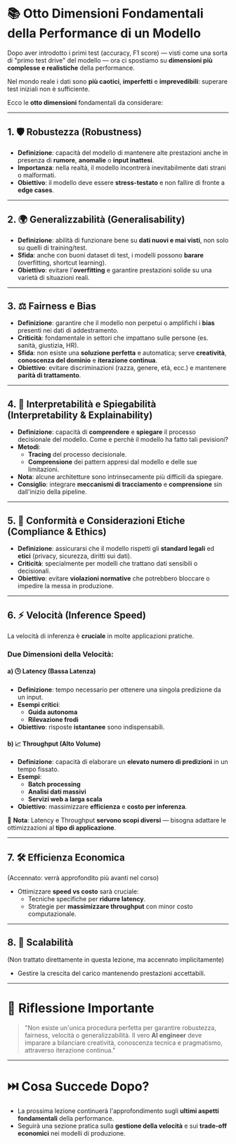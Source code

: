 # 📚 Otto Dimensioni Fondamentali della Performance di un Modello

Dopo aver introdotto i primi test (accuracy, F1 score) — visti come una sorta di "primo test drive" del modello — ora ci spostiamo su **dimensioni più complesse e realistiche** della performance. 

Nel mondo reale i dati sono **più caotici**, **imperfetti** e **imprevedibili**: superare test iniziali non è sufficiente.

Ecco le **otto dimensioni** fondamentali da considerare:

---

## 1. 🛡️ Robustezza (Robustness)

- **Definizione**: capacità del modello di mantenere alte prestazioni anche in presenza di **rumore**, **anomalie** o **input inattesi**.
- **Importanza**: nella realtà, il modello incontrerà inevitabilmente dati strani o malformati.
- **Obiettivo**: il modello deve essere **stress-testato** e non fallire di fronte a **edge cases**.

---

## 2. 🌍 Generalizzabilità (Generalisability)

- **Definizione**: abilità di funzionare bene su **dati nuovi e mai visti**, non solo su quelli di training/test.
- **Sfida**: anche con buoni dataset di test, i modelli possono **barare** (overfitting, shortcut learning).
- **Obiettivo**: evitare l'**overfitting** e garantire prestazioni solide su una varietà di situazioni reali.

---

## 3. ⚖️ Fairness e Bias

- **Definizione**: garantire che il modello non perpetui o amplifichi i **bias** presenti nei dati di addestramento.
- **Criticità**: fondamentale in settori che impattano sulle persone (es. sanità, giustizia, HR).
- **Sfida**: non esiste una **soluzione perfetta** e automatica; serve **creatività**, **conoscenza del dominio** e **iterazione continua**.
- **Obiettivo**: evitare discriminazioni (razza, genere, età, ecc.) e mantenere **parità di trattamento**.

---

## 4. 🧠 Interpretabilità e Spiegabilità (Interpretability & Explainability)

- **Definizione**: capacità di **comprendere** e **spiegare** il processo decisionale del modello. Come e perchè il modello ha fatto tali pevisioni?
- **Metodi**:
  - **Tracing** del processo decisionale.
  - **Comprensione** dei pattern appresi dal modello e delle sue limitazioni.
- **Nota**: alcune architetture sono intrinsecamente più difficili da spiegare.
- **Consiglio**: integrare **meccanismi di tracciamento** e **comprensione** sin dall'inizio della pipeline.

---

## 5. 📜 Conformità e Considerazioni Etiche (Compliance & Ethics)

- **Definizione**: assicurarsi che il modello rispetti gli **standard legali** ed **etici** (privacy, sicurezza, diritti sui dati).
- **Criticità**: specialmente per modelli che trattano dati sensibili o decisionali.
- **Obiettivo**: evitare **violazioni normative** che potrebbero bloccare o impedire la messa in produzione.

---

## 6. ⚡ Velocità (Inference Speed)

La velocità di inferenza è **cruciale** in molte applicazioni pratiche.

### Due Dimensioni della Velocità:
#### a) 🕒 Latency (Bassa Latenza)

- **Definizione**: tempo necessario per ottenere una singola predizione da un input.
- **Esempi critici**:
  - **Guida autonoma**
  - **Rilevazione frodi**
- **Obiettivo**: risposte **istantanee** sono indispensabili.

#### b) 📈 Throughput (Alto Volume)

- **Definizione**: capacità di elaborare un **elevato numero di predizioni** in un tempo fissato.
- **Esempi**:
  - **Batch processing**
  - **Analisi dati massivi**
  - **Servizi web a larga scala**
- **Obiettivo**: massimizzare **efficienza** e **costo per inferenza**.

📌 **Nota**: Latency e Throughput **servono scopi diversi** — bisogna adattare le ottimizzazioni al **tipo di applicazione**.

---

## 7. 🛠️ Efficienza Economica

(Accennato: verrà approfondito più avanti nel corso)

- Ottimizzare **speed vs costo** sarà cruciale:
  - Tecniche specifiche per **ridurre latency**.
  - Strategie per **massimizzare throughput** con minor costo computazionale.

---

## 8. 🚀 Scalabilità

(Non trattato direttamente in questa lezione, ma accennato implicitamente)

- Gestire la crescita del carico mantenendo prestazioni accettabili.

---

# 🧠 Riflessione Importante

> "Non esiste un'unica procedura perfetta per garantire robustezza, fairness, velocità o generalizzabilità. Il vero **AI engineer** deve imparare a bilanciare creatività, conoscenza tecnica e pragmatismo, attraverso iterazione continua."

---

# ⏭️ Cosa Succede Dopo?

- La prossima lezione continuerà l'approfondimento sugli **ultimi aspetti fondamentali** della performance.
- Seguirà una sezione pratica sulla **gestione della velocità** e sui **trade-off economici** nei modelli di produzione.
